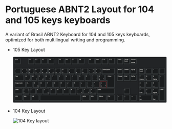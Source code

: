# Portuguese ABNT2 Layout for 104 and 105 keys keyboards
A variant of Brasil ABNT2 Keyboard for 104 and 105 keys keyboards, optimized for both multilingual writing and programming.

- 105 Key Layout

  ![105 Key layout](https://github.com/Miguel-Rodrigues/Portuguese-Hybrid-Keyboard-Layout/raw/main/105-key-hybrid-portuguese-layout.png)


- 104 Key Layout

  ![104 Key layout](https://github.com/Miguel-Rodrigues/Portuguese-Hybrid-Keyboard-Layout/raw/main/104-key-hybrid-portuguese-layout.png)
